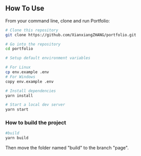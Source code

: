 ## How To Use 

From your command line, clone and run Portfolio:

```bash
# Clone this repository
git clone https://github.com/XianxiangZHANG/portfolio.git

# Go into the repository
cd portfolio

# Setup default environment variables

# For Linux
cp env.example .env
# For Windows
copy env.example .env

# Install dependencies
yarn install

# Start a local dev server
yarn start
```
### How to build the project

```bash
#build
yarn build
```
Then move the folder named "build" to the branch "page".
